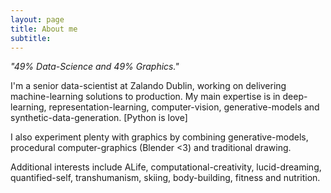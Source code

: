 ```yaml
---
layout: page
title: About me
subtitle: 
---
```


*"49% Data-Science and 49% Graphics."*

I'm a senior data-scientist at Zalando Dublin, working on delivering machine-learning solutions to production. My main expertise is in deep-learning, representation-learning, computer-vision, generative-models and synthetic-data-generation. [Python is love]

I also experiment plenty with graphics by combining generative-models, procedural computer-graphics (Blender <3) and traditional drawing.

Additional interests include ALife, computational-creativity, lucid-dreaming, quantified-self, transhumanism, skiing, body-building, fitness and nutrition.
